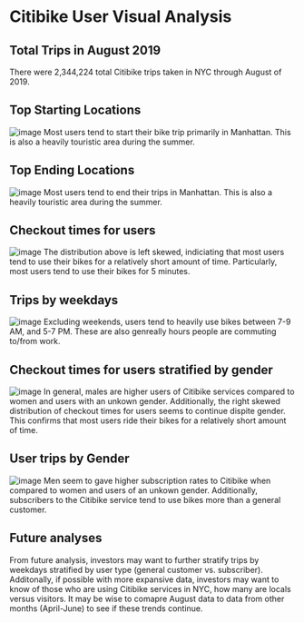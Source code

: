# Citibike User Visual Analysis

## Total Trips in August 2019
There were 2,344,224 total Citibike trips taken in NYC through August of 2019.

## Top Starting Locations
![image](https://user-images.githubusercontent.com/93107507/156700498-c78b873d-2e28-4674-b364-70272f05ba8d.png)
Most users tend to start their bike trip primarily in Manhattan. This is also a heavily touristic area during the summer.

## Top Ending Locations
![image](https://user-images.githubusercontent.com/93107507/156700471-94cb06e1-019c-4c0e-b4a8-f3b8b729b46a.png)
Most users tend to end their trips in Manhattan. This is also a heavily touristic area during the summer.

## Checkout times for users
![image](https://user-images.githubusercontent.com/93107507/156700588-270679f8-8de5-4caa-954d-888540c94a9e.png)
The distribution above is left skewed, indiciating that most users tend to use their bikes for a relatively short amount of time. Particularly, most users tend to use their bikes for 5 minutes.

## Trips by weekdays
![image](https://user-images.githubusercontent.com/93107507/156700727-129f8226-296a-40c1-9c2b-1c384c5e6b4b.png)
Excluding weekends, users tend to heavily use bikes between 7-9 AM, and 5-7 PM. These are also genreally hours people are commuting to/from work.

## Checkout times for users stratified by gender
![image](https://user-images.githubusercontent.com/93107507/156700803-a3071a50-b3b0-4d5f-9a02-699ed944281f.png)
In general, males are higher users of Citibike services compared to women and users with an unkown gender. Additionally, the right skewed distribution of checkout times for users seems to continue dispite gender. This confirms that most users ride their bikes for a relatively short amount of time.

## User trips by Gender
![image](https://user-images.githubusercontent.com/93107507/156700945-f4bf1615-37c9-489d-8e7a-a8bbecc5fe1f.png)
Men seem to gave higher subscription rates to Citibike when compared to women and users of an unkown gender. Additionally, subscribers to the Citibike service tend to use bikes more than a general customer.

## Future analyses
From future analysis, investors may want to further stratify trips by weekdays stratified by user type (general customer vs. subscriber). Additonally, if possible with more expansive data, investors may want to know of those who are using Citibike services in NYC, how many are locals versus visitors. It may be wise to comapre August data to data from other months (April-June) to see if these trends continue. 
